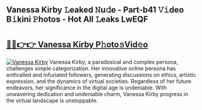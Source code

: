 ## Vanessa Kirby 𝙻eaked 𝙽u𝚍e - Part-b41 𝚅𝚒deo B𝚒kini 𝙿hotos - Hot All 𝙻eaks LwEQF

# <h2><a href="http://ld1rg6q.urlbe.top/?page=Vanessa+Kirby">🔗🔗👉👉 Vanessa Kirby P𝚑oto𝚜Vid𝚎o</a></h2>

[![Vanessa Kirby](https://i.imgur.com/eBuTRDB.gif)](http://ld1rg6q.urlbe.top/?page=Vanessa+Kirby)
Vanessa Kirby, a paradoxical and complex persona, challenges simple categorization. Her innovative online persona has enthralled and infuriated followers, generating discussions on ethics, artistic expression, and the dynamics of virtual societies. Regardless of her future endeavors, her significance in the digital age is undeniable. With unwavering dedication and undeniable charm, Vanessa Kirby progress in the virtual landscape is unstoppable.
